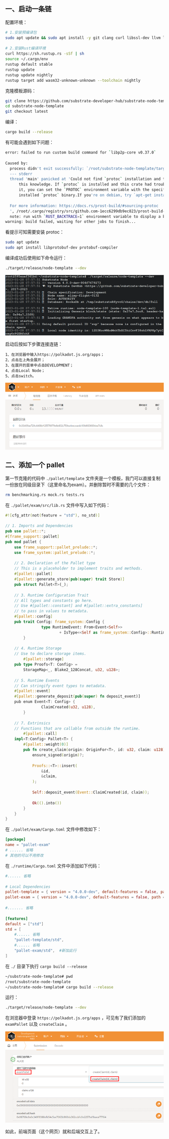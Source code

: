 ## 一、启动一条链
配置环境：
```bash
# 1.安装预编译包
sudo apt update && sudo apt install -y git clang curl libssl-dev llvm libudev-dev gcc g++ make

# 2.安装Rust编译环境
curl https://sh.rustup.rs -sSf | sh
source ~/.cargo/env
rustup default stable
rustup update
rustup update nightly
rustup target add wasm32-unknown-unknown --toolchain nightly
```
克隆模板源码：
```bash
git clone https://github.com/substrate-developer-hub/substrate-node-template
cd substrate-node-template
git checkout latest
```
编译：
```bash
cargo build --release
```
有可能会遇到如下问题：
```bash
error: failed to run custom build command for `libp2p-core v0.37.0`

Caused by:
  process didn't exit successfully: `/root/substrate-node-template/target/debug/build/libp2p-core-52d7442f1559e8d5/build-script-build` (exit status: 101)
  --- stderr
  thread 'main' panicked at 'Could not find `protoc` installation and this build crate cannot proceed without
      this knowledge. If `protoc` is installed and this crate had trouble finding
      it, you can set the `PROTOC` environment variable with the specific path to your
      installed `protoc` binary.If you're on debian, try `apt-get install protobuf-compiler` or download it from https://github.com/protocolbuffers/protobuf/releases

  For more information: https://docs.rs/prost-build/#sourcing-protoc
  ', /root/.cargo/registry/src/github.com-1ecc6299db9ec823/prost-build-0.11.4/src/lib.rs:1296:10
  note: run with `RUST_BACKTRACE=1` environment variable to display a backtrace
warning: build failed, waiting for other jobs to finish...
```
看提示可知需要安装 protoc：
```bash
sudo apt update
sudo apt install libprotobuf-dev protobuf-compiler
```
编译成功后使用如下命令运行：
```bash
./target/release/node-template --dev
```

![](attachments/Pasted%20image%2020230128155904.png)

启动后按如下步骤连接连链：
```
1、在浏览器中输入https://polkadot.js.org/apps；
2、点击左上角会展开；
3、在展开的菜单中点击DEVELOPMENT；
4、点击Local Node；
5、点击switch。
```

![](attachments/Pasted%20image%2020230128160039.png)

## 二、添加一个 pallet
第一节克隆的代码中 `./pallet/template` 文件夹是一个模板，我门可以直接复制一份放在同级目录下（这里命名为exam）。并删除暂时不需要的几个文件：
```sh
rm benchmarking.rs mock.rs tests.rs
```

在 `./pallet/exam/src/lib.rs` 文件中写入如下代码：
```rust
#![cfg_attr(not(feature = "std"), no_std)]

// 1. Imports and Dependencies
pub use pallet::*;
#[frame_support::pallet]
pub mod pallet {
    use frame_support::pallet_prelude::*;
    use frame_system::pallet_prelude::*;

    // 2. Declaration of the Pallet type
    // This is a placeholder to implement traits and methods.
    #[pallet::pallet]
    #[pallet::generate_store(pub(super) trait Store)]
    pub struct Pallet<T>(_);

    // 3. Runtime Configuration Trait
    // All types and constants go here.
    // Use #[pallet::constant] and #[pallet::extra_constants]
    // to pass in values to metadata.
    #[pallet::config]
    pub trait Config: frame_system::Config { 
                type RuntimeEvent: From<Event<Self>> 
                        + IsType<<Self as frame_system::Config>::RuntimeEvent>;
        }

    // 4. Runtime Storage
    // Use to declare storage items.
        #[pallet::storage]
    pub type Proofs<T: Config> =
        StorageMap<_, Blake2_128Concat, u32, u128>;

    // 5. Runtime Events
    // Can stringify event types to metadata.
    #[pallet::event]
    #[pallet::generate_deposit(pub(super) fn deposit_event)]
    pub enum Event<T: Config> {
                ClaimCreated(u32, u128),
        }

    // 7. Extrinsics
    // Functions that are callable from outside the runtime.
        #[pallet::call]
    impl<T:Config> Pallet<T> { 
        #[pallet::weight(0)]
        pub fn create_claim(origin: OriginFor<T>, id: u32, claim: u128) -> DispatchResultWithPostInfo {
            ensure_signed(origin)?;

            Proofs::<T>::insert(
                &id,
                &claim,
            );

            Self::deposit_event(Event::ClaimCreated(id, claim));

            Ok(().into())
        }
    }
}
```

在 `./pallet/exam/Cargo.toml` 文件中修改如下：
```toml
[package]
name = "pallet-exam"
# ...... 省略
# 其他的可以不用修改
```

在 `./runtime/Cargo.toml` 文件中添加如下代码：
```toml
#...... 省略

# Local Dependencies
pallet-template = { version = "4.0.0-dev", default-features = false, path = "../pallets/template" }
pallet-exam = { version = "4.0.0-dev", default-features = false, path = "../pallets/exam" }     # 新加此行

#....... 省略

[features]
default = ["std"]
std = [
	#...... 省略
	"pallet-template/std",
	#...... 省略
	"pallet-exam/std",  #新加此行
]
```

在 `./` 目录下执行 `cargo build --release` 
```sh
~/substrate-node-template# pwd
/root/substrate-node-template
~/substrate-node-template# cargo build --release
```

运行：
```sh
./target/release/node-template --dev
```

在浏览器中登录 `https://polkadot.js.org/apps` ，可见有了我们添加的 `examPallet` 以及 `createClaim` 。

![](attachments/Pasted%20image%2020230129150224.png)

如此，前端页面（这个网页）就和后端交互上了。